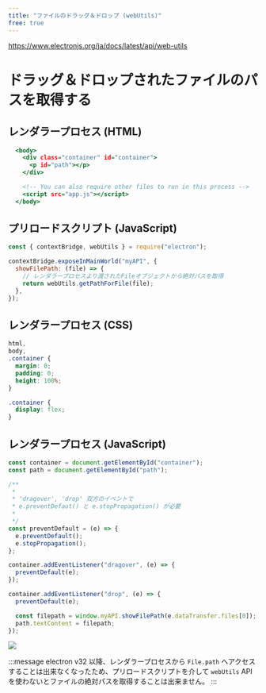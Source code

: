 ```yaml
---
title: "ファイルのドラッグ＆ドロップ (webUtils)"
free: true
---
```


https://www.electronjs.org/ja/docs/latest/api/web-utils

# ドラッグ＆ドロップされたファイルのパスを取得する

## レンダラープロセス (HTML)

```html:index.html
  <body>
    <div class="container" id="container">
      <p id="path"></p>
    </div>

    <!-- You can also require other files to run in this process -->
    <script src="app.js"></script>
  </body>
```

## プリロードスクリプト (JavaScript)

```javascript:preload.js
const { contextBridge, webUtils } = require("electron");

contextBridge.exposeInMainWorld("myAPI", {
  showFilePath: (file) => {
    // レンダラープロセスより渡されたFileオブジェクトから絶対パスを取得
    return webUtils.getPathForFile(file);
  },
});
```

## レンダラープロセス (CSS)

```css:styles.css
html,
body,
.container {
  margin: 0;
  padding: 0;
  height: 100%;
}

.container {
  display: flex;
}
```

## レンダラープロセス (JavaScript)

```javascript:app.js
const container = document.getElementById("container");
const path = document.getElementById("path");

/**
 *
 * 'dragover', 'drop' 双方のイベントで
 * e.preventDefaut() と e.stopPropagation() が必要
 *
 */
const preventDefault = (e) => {
  e.preventDefault();
  e.stopPropagation();
};

container.addEventListener("dragover", (e) => {
  preventDefault(e);
});

container.addEventListener("drop", (e) => {
  preventDefault(e);

  const filepath = window.myAPI.showFilePath(e.dataTransfer.files[0]);
  path.textContent = filepath;
});
```

![](https://storage.googleapis.com/zenn-user-upload/5d4665bbe05b-20241015.png)

:::message
electron v32 以降、レンダラープロセスから `File.path` へアクセスすることは出来なくなったため、プリロードスクリプトを介して `webUtils` API を使わないとファイルの絶対パスを取得することは出来ません。
:::
